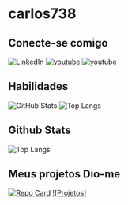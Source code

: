 # carlos738

## Conecte-se comigo
[![LinkedIn](https://img.shields.io/badge/LinkedIn-000?style=for-the-badge&logo=linkedin&logoColor=0E76A8)](https://www.linkedin.com/in/carlos738/)
[![youtube](https://img.shields.io/badge/youtube-000?style=for-the-badge&logo=youtube&logoColor=0E76A8)](https://www.youtube.com/in/carlos738/)
[![youtube](https://img.shields.io/badge/facebook-000?style=for-the-badge&logo=facebook&logoColor=A0E76A8)](https://www.facebook.com/in/carlos738/)



## Habilidades
![GitHub Stats](https://github-readme-stats.vercel.app/api?username=carlos738&theme=transparent&bg_color=000&border_color=30A3DC&show_icons=true&icon_color=30A3DC&title_color=E94D5F&text_color=fffA00)
![Top Langs](https://github-readme-stats-git-masterrstaa-rickstaa.vercel.app/api/top-langs/?username=carlos738&bg_color=000&border_color=30A3DC&title_color=E94D5F&text_color=FFF)
## Github Stats
![Top Langs](https://github-readme-stats-git-masterrstaa-rickstaa.vercel.app/api/top-langs/?username=carlos738&layout=compact&bg_color=000&border_color=30A3DC&title_color=E94D5F&text_color=FFF)

## Meus projetos Dio-me
[![Repo Card](https://github-readme-stats.vercel.app/api/pin/?username=carlos738&repo=SEUREPOSITORIO&bg_color=000&border_color=30A3DC&show_icons=true&icon_color=30A3DC&title_color=E94D5F&text_color=FFF)](https://github.com/carlos738/SEUREPOSITORIO)
[![Projetos]](https://github.com/carlos738/dio-lab-open-source)
